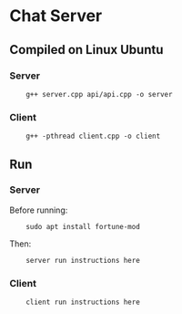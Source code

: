 # Chat Server

## Compiled on Linux Ubuntu

### Server

```
    g++ server.cpp api/api.cpp -o server
```

### Client

```
    g++ -pthread client.cpp -o client
```

## Run

### Server

Before running:

```
    sudo apt install fortune-mod
```

Then:

```
    server run instructions here
```

### Client

```
    client run instructions here
```
